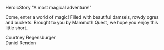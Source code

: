 HeroicStory
"A most magical adventure!"

Come, enter a world of magic! Filled with beautiful 
damsels, rowdy ogres and buckets. Brought to you by
Mammoth Quest, we hope you enjoy this little short.

Courtney Regensburger<br>
Daniel Rendon